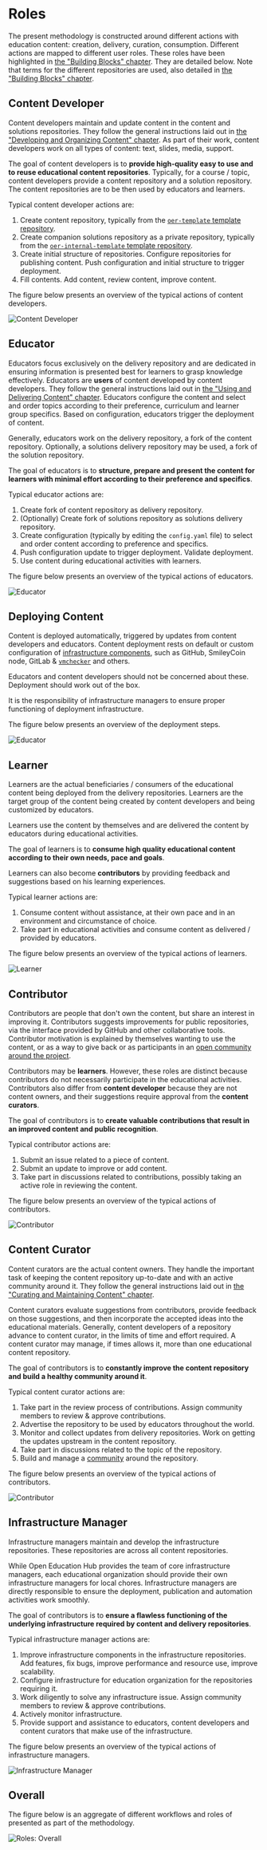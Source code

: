 # Roles

The present methodology is constructed around different actions with education content: creation, delivery, curation, consumption.
Different actions are mapped to different user roles.
These roles have been highlighted in [the "Building Blocks" chapter](../../../building-blocks/overview/reading/read.md).
They are detailed below.
Note that terms for the different repositories are used, also detailed in [the "Building Blocks" chapter](../../../building-blocks/overview/reading/read.md).

## Content Developer

Content developers maintain and update content in the content and solutions repositories.
They follow the general instructions laid out in [the "Developing and Organizing Content" chapter](../../../building-blocks/overview/reading/read.md).
As part of their work, content developers work on all types of content: text, slides, media, support.

The goal of content developers is to **provide high-quality easy to use and to reuse educational content repositories**.
Typically, for a course / topic, content developers provide a content repository and a solution repository.
The content repositories are to be then used by educators and learners.

Typical content developer actions are:

1. Create content repository, typically from the [`oer-template` template repository](https://github.com/open-education-hub/oer-template).
1. Create companion solutions repository as a private repository, typically from the [`oer-internal-template` template repository](https://github.com/open-education-hub/oer-internal-template/).
1. Create initial structure of repositories.
   Configure repositories for publishing content.
   Push configuration and initial structure to trigger deployment.
1. Fill contents.
   Add content, review content, improve content.

The figure below presents an overview of the typical actions of content developers.

![Content Developer](../media/content-developer.svg)

## Educator

Educators focus exclusively on the delivery repository and are dedicated in ensuring information is presented best for learners to grasp knowledge effectively.
Educators are **users** of content developed by content developers.
They follow the general instructions laid out in [the "Using and Delivering Content" chapter](../../../use-deliver/overview/reading/read.md).
Educators configure the content and select and order topics according to their preference, curriculum and learner group specifics.
Based on configuration, educators trigger the deployment of content.

Generally, educators work on the delivery repository, a fork of the content repository.
Optionally, a solutions delivery repository may be used, a fork of the solution repository.

The goal of educators is to **structure, prepare and present the content for learners with minimal effort according to their preference and specifics**.

Typical educator actions are:

1. Create fork of content repository as delivery repository.
1. (Optionally) Create fork of solutions repository as solutions delivery repository.
1. Create configuration (typically by editing the `config.yaml` file) to select and order content according to preference and specifics.
1. Push configuration update to trigger deployment.
   Validate deployment.
1. Use content during educational activities with learners.

The figure below presents an overview of the typical actions of educators.

![Educator](../media/educator.svg)

## Deploying Content

Content is deployed automatically, triggered by updates from content developers and educators.
Content deployment rests on default or custom configuration of [infrastructure components](../../../infrastructure/overview/reading/read.md), such as GitHub, SmileyCoin node, GitLab & [`vmchecker`](../../../infrastructure/checkers/reading/read.md) and others.

Educators and content developers should not be concerned about these.
Deployment should work out of the box.

It is the responsibility of infrastructure managers to ensure proper functioning of deployment infrastructure.

The figure below presents an overview of the deployment steps.

![Educator](../media/deploying-content.svg)

## Learner

Learners are the actual beneficiaries / consumers of the educational content being deployed from the delivery repositories.
Learners are the target group of the content being created by content developers and being customized by educators.

Learners use the content by themselves and are delivered the content by educators during educational activities.

The goal of learners is to **consume high quality educational content according to their own needs, pace and goals**.

Learners can also become **contributors** by providing feedback and suggestions based on his learning experiences.

Typical learner actions are:

1. Consume content without assistance, at their own pace and in an environment and circumstance of choice.
1. Take part in educational activities and consume content as delivered / provided by educators.

The figure below presents an overview of the typical actions of learners.

![Learner](../media/learner.svg)

## Contributor

Contributors are people that don't own the content, but share an interest in improving it.
Contributors suggests improvements for public repositories, via the interface provided by GitHub and other collaborative tools.
Contributor motivation is explained by themselves wanting to use the content, or as a way to give back or as participants in an [open community around the project](../../../curate-maintain/community/reading/read.md).

Contributors may be **learners**.
However, these roles are distinct because contributors do not necessarily participate in the educational activities.
Contributors also differ from **content developer** because they are not content owners, and their suggestions require approval from the **content curators**.

The goal of contributors is to **create valuable contributions that result in an improved content and public recognition**.

Typical contributor actions are:

1. Submit an issue related to a piece of content.
1. Submit an update to improve or add content.
1. Take part in discussions related to contributions, possibly taking an active role in reviewing the content.

The figure below presents an overview of the typical actions of contributors.

![Contributor](../media/contributor.svg)

## Content Curator

Content curators are the actual content owners.
They handle the important task of keeping the content repository up-to-date and with an active community around it.
They follow the general instructions laid out in [the "Curating and Maintaining Content" chapter](../../../curate-maintain/overview/reading/read.md).

Content curators evaluate suggestions from contributors, provide feedback on those suggestions, and then incorporate the accepted ideas into the educational materials.
Generally, content developers of a repository advance to content curator, in the limits of time and effort required.
A content curator may manage, if times allows it, more than one educational content repository.

The goal of contributors is to **constantly improve the content repository and build a healthy community around it**.

Typical content curator actions are:

1. Take part in the review process of contributions.
   Assign community members to review & approve contributions.
1. Advertise the repository to be used by educators throughout the world.
1. Monitor and collect updates from delivery repositories.
   Work on getting the updates upstream in the content repository.
1. Take part in discussions related to the topic of the repository.
1. Build and manage a [community](../../../curate-maintain/community/reading/read.md) around the repository.

The figure below presents an overview of the typical actions of contributors.

![Contributor](../media/contributor.svg)

## Infrastructure Manager

Infrastructure managers maintain and develop the infrastructure repositories.
These repositories are across all content repositories.

While Open Education Hub provides the team of core infrastructure managers, each educational organization should provide their own infrastructure managers for local chores.
Infrastructure managers are directly responsible to ensure the deployment, publication and automation activities work smoothly.

The goal of contributors is to **ensure a flawless functioning of the underlying infrastructure required by content and delivery repositories**.

Typical infrastructure manager actions are:

1. Improve infrastructure components in the infrastructure repositories.
   Add features, fix bugs, improve performance and resource use, improve scalability.
1. Configure infrastructure for education organization for the repositories requiring it.
1. Work diligently to solve any infrastructure issue.
   Assign community members to review & approve contributions.
1. Actively monitor infrastructure.
1. Provide support and assistance to educators, content developers and content curators that make use of the infrastructure.

The figure below presents an overview of the typical actions of infrastructure managers.

![Infrastructure Manager](../media/infrastructure-manager.svg)

## Overall

The figure below is an aggregate of different workflows and roles of presented as part of the methodology.

![Roles: Overall](../media/roles-overall.svg)
